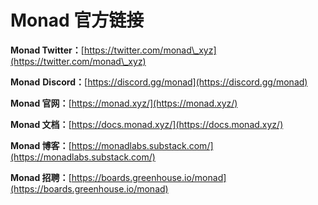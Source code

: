 # Monad 官方链接

**Monad Twitter：**[https://twitter.com/monad\_xyz](https://twitter.com/monad\_xyz)

**Monad** **Discord：**[https://discord.gg/monad](https://discord.gg/monad)

**Monad 官网：**[https://monad.xyz/](https://monad.xyz/)

**Monad 文档：**[https://docs.monad.xyz/](https://docs.monad.xyz/)

**Monad 博客：**[https://monadlabs.substack.com/](https://monadlabs.substack.com/)

**Monad 招聘：**[https://boards.greenhouse.io/monad](https://boards.greenhouse.io/monad)
